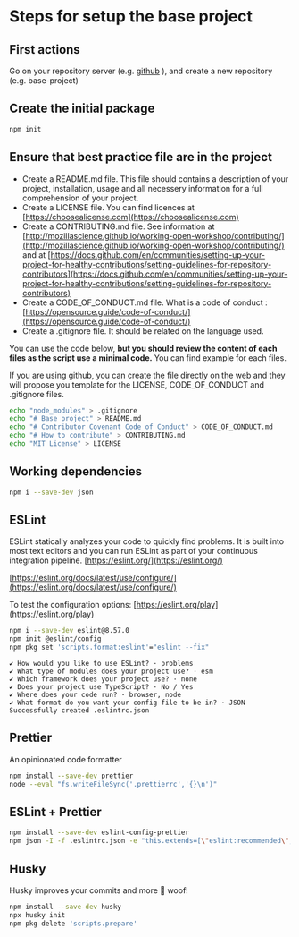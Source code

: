 # Steps for setup the base project

## First actions

Go on your repository server (e.g. [github](https://github.com) ), and create a new repository (e.g. base-project)


## Create the initial package

```bash
npm init
```

## Ensure that best practice file are in the project

- Create a README.md file. This file should contains a description of your project, installation, usage and all necessery information for a full comprehension of your project.
- Create a LICENSE file. You can find licences at [https://choosealicense.com](https://choosealicense.com)
- Create a CONTRIBUTING.md file. See information at [http://mozillascience.github.io/working-open-workshop/contributing/](http://mozillascience.github.io/working-open-workshop/contributing/) and at [https://docs.github.com/en/communities/setting-up-your-project-for-healthy-contributions/setting-guidelines-for-repository-contributors](https://docs.github.com/en/communities/setting-up-your-project-for-healthy-contributions/setting-guidelines-for-repository-contributors)
- Create a CODE_OF_CONDUCT.md file. What is a code of conduct : [https://opensource.guide/code-of-conduct/](https://opensource.guide/code-of-conduct/)
- Create a .gitignore file. It should be related on the language used.

You can use the code below, **but you should review the content of each files as the script use a minimal code.** You can find example for each files. 

If you are using github, you can create the file directly on the web and they will propose you template for the LICENSE, CODE_OF_CONDUCT and .gitignore files.

```bash
echo "node_modules" > .gitignore
echo "# Base project" > README.md
echo "# Contributor Covenant Code of Conduct" > CODE_OF_CONDUCT.md
echo "# How to contribute" > CONTRIBUTING.md
echo "MIT License" > LICENSE
```

## Working dependencies

```bash
npm i --save-dev json
```

## ESLint

ESLint statically analyzes your code to quickly find problems. It is built into most text editors and you can run ESLint as part of your continuous integration pipeline. [https://eslint.org/](https://eslint.org/)

[https://eslint.org/docs/latest/use/configure/](https://eslint.org/docs/latest/use/configure/)

To test the configuration options: [https://eslint.org/play](https://eslint.org/play)

```bash
npm i --save-dev eslint@8.57.0
npm init @eslint/config
npm pkg set 'scripts.format:eslint'="eslint --fix"
```

    ✔ How would you like to use ESLint? · problems
    ✔ What type of modules does your project use? · esm
    ✔ Which framework does your project use? · none
    ✔ Does your project use TypeScript? · No / Yes
    ✔ Where does your code run? · browser, node
    ✔ What format do you want your config file to be in? · JSON
    Successfully created .eslintrc.json

## Prettier

An opinionated code formatter

```bash
npm install --save-dev prettier
node --eval "fs.writeFileSync('.prettierrc','{}\n')"
```

## ESLint + Prettier

```bash
npm install --save-dev eslint-config-prettier
npm json -I -f .eslintrc.json -e "this.extends=[\"eslint:recommended\",\"prettier\"]"
```

## Husky

Husky improves your commits and more 🐶 woof!

```bash
npm install --save-dev husky
npx husky init
npm pkg delete 'scripts.prepare'
```